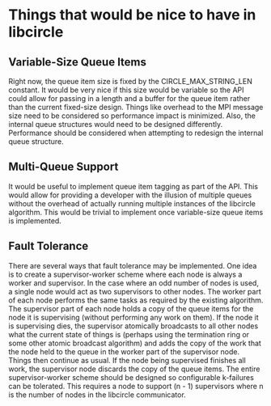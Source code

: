 Things that would be nice to have in libcircle
==============================================

## Variable-Size Queue Items

Right now, the queue item size is fixed by the CIRCLE_MAX_STRING_LEN constant.
It would be very nice if this size would be variable so the API could allow
for passing in a length and a buffer for the queue item rather than the
current fixed-size design. Things like overhead to the MPI message size need
to be considered so performance impact is minimized. Also, the internal queue
structures would need to be designed differently. Performance should be
considered when attempting to redesign the internal queue structure.

## Multi-Queue Support

It would be useful to implement queue item tagging as part of the API. This
would allow for providing a developer with the illusion of multiple queues
without the overhead of actually running multiple instances of the libcircle
algorithm. This would be trivial to implement once variable-size queue items
is implemented.

## Fault Tolerance

There are several ways that fault tolerance may be implemented. One idea is to
create a supervisor-worker scheme where each node is always a worker and
supervisor. In the case where an odd number of nodes is used, a single node
would act as two supervisors to other nodes. The worker part of each node
performs the same tasks as required by the existing algorithm. The supervisor
part of each node holds a copy of the queue items for the node it is
supervising (without performing any work on them). If the node it is
supervising dies, the supervisor atomically broadcasts to all other nodes what
the current state of things is (perhaps using the termination ring or some
other atomic broadcast algorithm) and adds the copy of the work that the node
held to the queue in the worker part of the supervisor node. Things then
continue as usual. If the node being supervised finishes all work, the
supervisor node discards the copy of the queue items. The entire
supervisor-worker scheme should be designed so configurable k-failures can be
tolerated. This requires a node to support (n - 1) supervisors where n is the 
number of nodes in the libcircle communicator.
